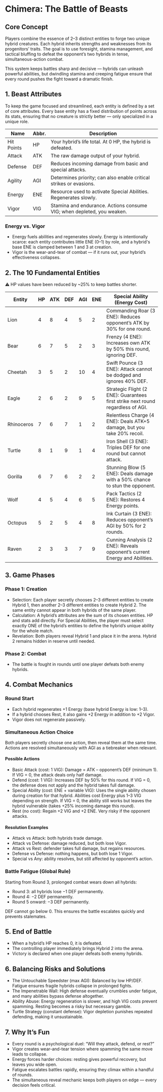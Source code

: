 # Chimera: The Battle of Beasts

## Core Concept

Players combine the essence of 2–3 distinct entities to forge two unique hybrid creatures. Each hybrid inherits strengths and weaknesses from its progenitors’ traits. The goal is to use foresight, stamina management, and tactical bluffing to defeat the opponent’s two hybrids in tense, simultaneous-action combat.

This system keeps battles sharp and decisive — hybrids can unleash powerful abilities, but dwindling stamina and creeping fatigue ensure that every round pushes the fight toward a dramatic finish.

## 1. Beast Attributes

To keep the game focused and streamlined, each entity is defined by a set of core attributes. Every base entity has a fixed distribution of points across its stats, ensuring that no creature is strictly better — only specialized in a unique role.

| Name       | Abbr. | Description                                                                |
| ---------- | ----- | -------------------------------------------------------------------------- |
| Hit Points | HP    | Your hybrid’s life total. At 0 HP, the hybrid is defeated.                 |
| Attack     | ATK   | The raw damage output of your hybrid.                                      |
| Defense    | DEF   | Reduces incoming damage from basic and special attacks.                    |
| Agility    | AGI   | Determines priority; can also enable critical strikes or evasions.         |
| Energy     | ENE   | Resource used to activate Special Abilities. Regenerates slowly.           |
| Vigor      | VIG   | Stamina and endurance. Actions consume VIG; when depleted, you weaken.     |

### Energy vs. Vigor

- Energy fuels abilities and regenerates slowly. Energy is intentionally scarce: each entity contributes little ENE (0–1) by role, and a hybrid's base ENE is clamped between 1 and 3 at creation.
- Vigor is the wear-and-tear of combat — if it runs out, your hybrid’s effectiveness collapses.

## 2. The 10 Fundamental Entities

⚠ HP values have been reduced by ~25% to keep battles shorter.

| Entity     | HP | ATK | DEF | AGI | ENE | Special Ability (Energy Cost)                                                              |
| ---------- | -- | --- | --- | --- | --- | ------------------------------------------------------------------------------------------ |
| Lion       | 4  | 8   | 4   | 5   | 2   | Commanding Roar (3 ENE): Reduces opponent’s ATK by 30% for one round.                     |
| Bear       | 6  | 7   | 5   | 2   | 3   | Frenzy (4 ENE): Increases own ATK by 50% this round, ignoring DEF.                        |
| Cheetah    | 3  | 5   | 2   | 10  | 4   | Swift Pounce (3 ENE): Attack cannot be dodged and ignores 40% DEF.                         |
| Eagle      | 2  | 6   | 2   | 9   | 5   | Strategic Flight (2 ENE): Guarantees first strike next round regardless of AGI.           |
| Rhinoceros | 7  | 6   | 7   | 1   | 2   | Relentless Charge (4 ENE): Deals ATK+5 damage, but you take 20% recoil.                    |
| Turtle     | 8  | 1   | 9   | 1   | 4   | Iron Shell (3 ENE): Triples DEF for one round but cannot attack.                           |
| Gorilla    | 6  | 7   | 6   | 2   | 2   | Stunning Blow (5 ENE): Deals damage with a 50% chance to stun the opponent.                |
| Wolf       | 4  | 5   | 4   | 6   | 5   | Pack Tactics (2 ENE): Restores 4 Energy points.                                            |
| Octopus    | 5  | 2   | 5   | 4   | 8   | Ink Curtain (3 ENE): Reduces opponent’s AGI by 50% for 2 rounds.                           |
| Raven      | 2  | 3   | 3   | 7   | 9   | Cunning Analysis (2 ENE): Reveals opponent’s current Energy and Abilities.                 |

## 3. Game Phases

### Phase 1: Creation

- Selection: Each player secretly chooses 2–3 different entities to create Hybrid 1, then another 2–3 different entities to create Hybrid 2. The same entity cannot appear in both hybrids of the same player.
- Calculation: A hybrid’s attributes are the sum of its chosen entities. HP and stats add directly. For Special Abilities, the player must select exactly ONE of the hybrid’s entities to define the hybrid’s unique ability for the whole match.
- Revelation: Both players reveal Hybrid 1 and place it in the arena. Hybrid 2 remains hidden in reserve until needed.

### Phase 2: Combat

- The battle is fought in rounds until one player defeats both enemy hybrids.

## 4. Combat Mechanics

### Round Start

- Each hybrid regenerates +1 Energy (base hybrid Energy is low: 1–3).
- If a hybrid chooses Rest, it also gains +2 Energy in addition to +2 Vigor.
- Vigor does not regenerate passively.

### Simultaneous Action Choice

Both players secretly choose one action, then reveal them at the same time. Actions are resolved simultaneously with AGI as a tiebreaker when relevant.

#### Possible Actions

- Basic Attack (cost: 1 VIG): Damage = ATK – opponent’s DEF (minimum 1). If VIG = 0, the attack deals only half damage.
- Defend (cost: 1 VIG): Increases DEF by 50% for this round. If VIG = 0, the defense does not apply and the hybrid takes full damage.
- Special Ability (cost: ENE + variable VIG): Uses the single ability chosen during creation for that hybrid. Abilities cost Energy plus 1–3 VIG depending on strength. If VIG = 0, the ability still works but leaves the hybrid vulnerable (takes +25% incoming damage this round).
- Rest (no cost): Regain +2 VIG and +2 ENE. Very risky if the opponent attacks.

#### Resolution Examples

- Attack vs Attack: both hybrids trade damage.
- Attack vs Defense: damage reduced, but both lose Vigor.
- Attack vs Rest: defender takes full damage, but regains resources.
- Defense vs Defense: nothing happens, but both lose 1 Vigor.
- Special vs Any: ability resolves, but still affected by opponent’s action.

### Battle Fatigue (Global Rule)

Starting from Round 3, prolonged combat wears down all hybrids:

- Round 3: all hybrids lose −1 DEF permanently.
- Round 4: −2 DEF permanently.
- Round 5 onward: −3 DEF permanently.

DEF cannot go below 0. This ensures the battle escalates quickly and prevents stalemates.

## 5. End of Battle

- When a hybrid’s HP reaches 0, it is defeated.
- The controlling player immediately brings Hybrid 2 into the arena.
- Victory is declared when one player defeats both enemy hybrids.

## 6. Balancing Risks and Solutions

- The Untouchable Speedster (max AGI): Balanced by low HP/DEF. Fatigue ensures fragile hybrids collapse in prolonged fights.
- The Impenetrable Wall: High defense eventually crumbles under fatigue, and many abilities bypass defense altogether.
- Ability Abuse: Energy regeneration is slower, and high VIG costs prevent spamming. Resting becomes a risky but necessary gamble.
- Turtle Strategy (constant defense): Vigor depletion punishes repeated defending, making it unsustainable.

## 7. Why It’s Fun

- Every round is a psychological duel: “Will they attack, defend, or rest?”
- Vigor creates wear-and-tear tension where spamming the same move leads to collapse.
- Energy forces harder choices: resting gives powerful recovery, but leaves you wide open.
- Fatigue escalates battles rapidly, ensuring they climax within a handful of rounds.
- The simultaneous reveal mechanic keeps both players on edge — every decision feels critical.
